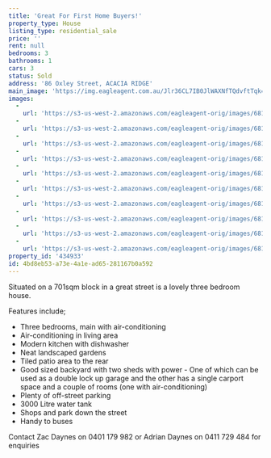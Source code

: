 ```yaml
---
title: 'Great For First Home Buyers!'
property_type: House
listing_type: residential_sale
price: ''
rent: null
bedrooms: 3
bathrooms: 1
cars: 3
status: Sold
address: '86 Oxley Street, ACACIA RIDGE'
main_image: 'https://img.eagleagent.com.au/Jlr36CL7IB0JlWAXNfTQdvftTqk=/1280x854/smart/https://s3-us-west-2.amazonaws.com/eagleagent-orig/images/6819118/105286361-image-M.jpg'
images:
  -
    url: 'https://s3-us-west-2.amazonaws.com/eagleagent-orig/images/6819127/105286361-image-I.jpg'
  -
    url: 'https://s3-us-west-2.amazonaws.com/eagleagent-orig/images/6819126/105286361-image-H.jpg'
  -
    url: 'https://s3-us-west-2.amazonaws.com/eagleagent-orig/images/6819125/105286361-image-G.jpg'
  -
    url: 'https://s3-us-west-2.amazonaws.com/eagleagent-orig/images/6819124/105286361-image-F.jpg'
  -
    url: 'https://s3-us-west-2.amazonaws.com/eagleagent-orig/images/6819123/105286361-image-E.jpg'
  -
    url: 'https://s3-us-west-2.amazonaws.com/eagleagent-orig/images/6819122/105286361-image-D.jpg'
  -
    url: 'https://s3-us-west-2.amazonaws.com/eagleagent-orig/images/6819121/105286361-image-C.jpg'
  -
    url: 'https://s3-us-west-2.amazonaws.com/eagleagent-orig/images/6819120/105286361-image-B.jpg'
  -
    url: 'https://s3-us-west-2.amazonaws.com/eagleagent-orig/images/6819119/105286361-image-A.jpg'
  -
    url: 'https://s3-us-west-2.amazonaws.com/eagleagent-orig/images/6819118/105286361-image-M.jpg'
property_id: '434933'
id: 4bd8eb53-a73e-4a1e-ad65-281167b0a592
---
```

Situated on a 701sqm block in a great street is a lovely three bedroom house.

Features include;
*  Three bedrooms, main with air-conditioning
*  Air-conditioning in living area
*  Modern kitchen with dishwasher
*  Neat landscaped gardens
*  Tiled patio area to the rear
*  Good sized backyard with two sheds with power - One of which can be used as a double lock up garage and the other has a single carport space and a couple of rooms (one with air-conditioning)
*  Plenty of off-street parking
*  3000 Litre water tank
*  Shops and park down the street
*  Handy to buses

Contact Zac Daynes on 0401 179 982 or Adrian Daynes on 0411 729 484 for enquiries